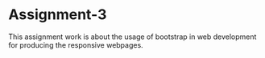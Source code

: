 # Assignment-3
This assignment work is about the usage of bootstrap in web development for producing the responsive webpages.
